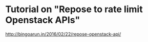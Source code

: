 # Tutorial on "Repose to rate limit Openstack APIs"

http://bingoarun.in/2016/02/22/repose-openstack-api/
